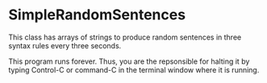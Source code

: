 # SimpleRandomSentences
This class has arrays of strings to produce random sentences in three syntax rules every three seconds.

This program runs forever. Thus, you are the repsonsible for halting it by typing Control-C or command-C in the terminal window where it is running.
